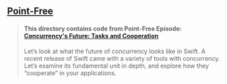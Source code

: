 ## [Point-Free](https://www.pointfree.co)

> #### This directory contains code from Point-Free Episode: [Concurrency's Future: Tasks and Cooperation](https://www.pointfree.co/episodes/ep192-concurrency-s-future-tasks-and-cooperation)
>
> Let’s look at what the future of concurrency looks like in Swift. A recent release of Swift came with a variety of tools with concurrency. Let’s examine its fundamental unit in depth, and explore how they “cooperate” in your applications.
